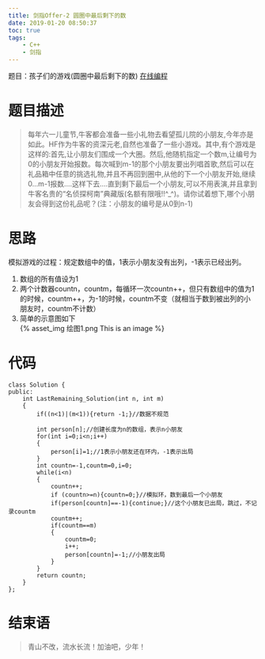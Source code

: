 ```yaml
---
title: 剑指Offer-2 圆圈中最后剩下的数
date: 2019-01-20 08:50:37
toc: true
tags:
	- C++
	- 剑指
---
```

题目：孩子们的游戏(圆圈中最后剩下的数)<!-- more -->
[在线编程][1]
# 题目描述
> 每年六一儿童节,牛客都会准备一些小礼物去看望孤儿院的小朋友,今年亦是如此。HF作为牛客的资深元老,自然也准备了一些小游戏。其中,有个游戏是这样的:首先,让小朋友们围成一个大圈。然后,他随机指定一个数m,让编号为0的小朋友开始报数。每次喊到m-1的那个小朋友要出列唱首歌,然后可以在礼品箱中任意的挑选礼物,并且不再回到圈中,从他的下一个小朋友开始,继续0...m-1报数....这样下去....直到剩下最后一个小朋友,可以不用表演,并且拿到牛客名贵的“名侦探柯南”典藏版(名额有限哦!!^_^)。请你试着想下,哪个小朋友会得到这份礼品呢？(注：小朋友的编号是从0到n-1)

# 思路
模拟游戏的过程：规定数组中的值，1表示小朋友没有出列，-1表示已经出列。
1. 数组的所有值设为1
2. 两个计数器countn，countm，每循环一次countn++，但只有数组中的值为1的时候，countm++，为-1的时候，countm不变（就相当于数到被出列的小朋友时，countm不计数）
3. 简单的示意图如下<br>
{% asset_img 绘图1.png This is an image %}

# 代码
```
class Solution {
public:
    int LastRemaining_Solution(int n, int m)
    {
        if((n<1)|(m<1)){return -1;}//数据不规范
        
        int person[n];//创建长度为n的数组，表示n小朋友
        for(int i=0;i<n;i++)
        {
            person[i]=1;//1表示小朋友还在环内，-1表示出局
        }
        int countn=-1,countm=0,i=0;
        while(i<n)
        {
            countn++;
            if (countn>=n){countn=0;}//模拟环，数到最后一个小朋友
            if(person[countn]==-1){continue;}//这个小朋友已出局，跳过，不记录countm
            countm++;
            if(countm==m)
            {
                countm=0;
                i++;
                person[countn]=-1;//小朋友出局
            }
        }
        return countn;
    }
};
```
# 结束语
> 青山不改，流水长流！加油吧，少年！

[1]:https://www.nowcoder.com/practice/f78a359491e64a50bce2d89cff857eb6?tpId=13&tqId=11199&tPage=3&rp=3&ru=/ta/coding-interviews&qru=/ta/coding-interviews/question-ranking